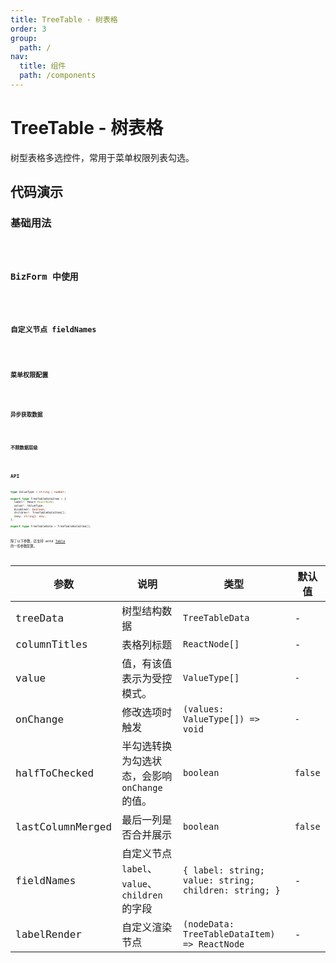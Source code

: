 ```yaml
---
title: TreeTable - 树表格
order: 3
group:
  path: /
nav:
  title: 组件
  path: /components
---
```


# TreeTable - 树表格

树型表格多选控件，常用于菜单权限列表勾选。

## 代码演示

### 基础用法

<code src='./demos/basic.tsx' />

### BizForm 中使用

<code src='./demos/bizform-1.tsx' />

### 自定义节点 fieldNames

<code src='./demos/fieldNames.tsx' />

### 菜单权限配置

<code src='./demos/menu-authorize.tsx' />

### 异步获取数据

<code src='./demos/async.tsx' />

### 不限数据层级

<code src='./demos/multiple.tsx' />

## API

```typescript
type ValueType = string | number;

export type TreeTableDataItem = {
  label?: React.ReactNode;
  value?: ValueType;
  disabled?: boolean;
  children?: TreeTableDataItem[];
  [key: string]: any;
};

export type TreeTableData = TreeTableDataItem[];
```

除了以下参数，还支持 antd [Table](https://ant.design/components/table-cn/) 的一些参数配置。

| 参数 | 说明 | 类型 | 默认值 |
| --- | --- | --- | --- |
| treeData | 树型结构数据 | `TreeTableData` | - |
| columnTitles | 表格列标题 | `ReactNode[]` | - |
| value | 值，有该值表示为受控模式。 | `ValueType[]` | `-` |
| onChange | 修改选项时触发 | `(values: ValueType[]) => void` | `-` |
| halfToChecked | 半勾选转换为勾选状态，会影响 `onChange` 的值。 | `boolean` | `false` |
| lastColumnMerged | 最后一列是否合并展示 | `boolean` | `false` |
| fieldNames | 自定义节点 `label`、`value`、`children` 的字段 | `{ label: string; value: string; children: string; }` | - |
| labelRender | 自定义渲染节点 | `(nodeData: TreeTableDataItem) => ReactNode` | - |
